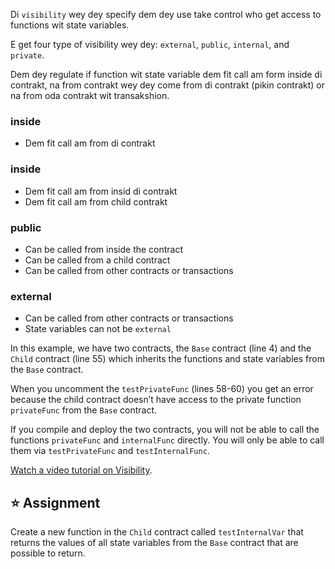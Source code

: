 Di `visibility` wey dey specify dem dey use take control who get access to functions wit state variables.

E get four type of visibility wey dey: `external`, `public`, `internal`, and `private`.

Dem dey regulate if function wit state variable dem fit call am form inside di contrakt, na from contrakt wey dey come from di contrakt (pikin contrakt) or na from oda contrakt wit transakshion.

### inside

- Dem fit call am from di contrakt

### inside

- Dem fit call am from insid di contrakt
- Dem fit call am from child contrakt

### public

- Can be called from inside the contract
- Can be called from a child contract
- Can be called from other contracts or transactions

### external

- Can be called from other contracts or transactions
- State variables can not be `external`

In this example, we have two contracts, the `Base` contract (line 4) and the `Child` contract (line 55) which inherits the functions and state variables from the `Base` contract.

When you uncomment the `testPrivateFunc` (lines 58-60) you get an error because the child contract doesn’t have access to the private function `privateFunc` from the `Base` contract.

If you compile and deploy the two contracts, you will not be able to call the functions `privateFunc` and `internalFunc` directly. You will only be able to call them via `testPrivateFunc` and `testInternalFunc`.

<a href="https://www.youtube.com/watch?v=NBzQVJ6OrrQ" target="_blank">Watch a video tutorial on Visibility</a>.

## ⭐️ Assignment

Create a new function in the `Child` contract called `testInternalVar` that returns the values of all state variables from the `Base` contract that are possible to return.